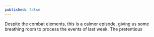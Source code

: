 ```yaml
---
published: false
---
```


Despite the combat elements, this is a calmer episode, giving us some breathing room to process the events of last week. The pretentious 